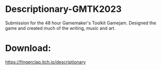 # Descriptionary-GMTK2023
Submission for the 48 hour Gamemaker's Toolkit Gamejam.
Designed the game and created much of the writing, music and art.

# Download:
https://fingerclap.itch.io/descriptionary
